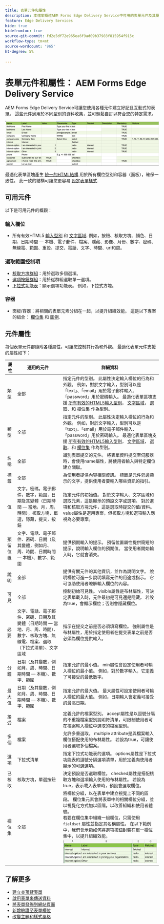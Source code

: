 ```yaml
---
title: 表單元件和屬性
description: 本檔案概述AEM Forms Edge Delivery Service中可用的表單元件及其屬性。
feature: Edge Delivery Services
hide: true
hidefromtoc: true
source-git-commit: fd2e5df72e965ea6f9ad09b37983f815954f915c
workflow-type: tm+mt
source-wordcount: '965'
ht-degree: 5%

---
```



# 表單元件和屬性： AEM Forms Edge Delivery Service

AEM Forms Edge Delivery Service可讓您使用各種元件建立好記且互動式的表單。 這些元件適用於不同型別的資料收集，並可輕鬆自訂以符合您的特定需求。


![包含某些元件和屬性的試算表範例](/help/edge/assets/sample-form-in-spreadsheet.png)

最適化表單區塊產生 [統一的HTML結構](/help/edge/docs/forms/style-theme-forms.md) 用於所有欄位型別和容器（面板），確保一致性。 此一致的結構可讓您更容易 [設定表單樣式](/help/edge/docs/forms/style-theme-forms.md).

## 可用元件

以下是可用元件的概觀：

### 輸入欄位

- 所有有效HTML5 [輸入型別](https://developer.mozilla.org/en-US/docs/Web/HTML/Element/input#input_types) 和 [文字區域](https://developer.mozilla.org/en-US/docs/Web/HTML/Element/textarea). 例如，按鈕、核取方塊、顏色、日期、日期時間 — 本機、電子郵件、檔案、隱藏、影像、月份、數字、密碼、無線電、範圍、重設、提交、電話、文字、時間、url和周。

### 選取範圍控制項

- [核取方塊群組](https://developer.mozilla.org/en-US/docs/Web/HTML/Element/input/checkbox)：用於選取多個選項。
- [選項按鈕群組](https://developer.mozilla.org/en-US/docs/Web/HTML/Element/input/radio)：用於從群組選取單一選項。
- [下拉式功能表](https://developer.mozilla.org/en-US/docs/Web/HTML/Element/select)：顯示選項功能表。 例如，下拉式方塊。

### 容器

- 面板/容器：將相關的表單元素分組在一起，以提升組織效能。 這是以下專案的組合： [欄位集](https://developer.mozilla.org/en-US/docs/Web/HTML/Element/fieldset) 和 [圖例](https://developer.mozilla.org/en-US/docs/Web/HTML/Element/legend).






## 元件屬性

每個表單元件都隨附各種屬性，可讓您控制其行為和外觀。 最適化表單元件支援的屬性如下：


| 屬性 | 適用的元件 | 詳細資料 |
|--------------|------------------------------|----------------------------------------------------------------------|
| 類型 | 全部 | 指定元件的型別。 此屬性決定輸入欄位的行為和外觀。 例如，對於文字輸入，型別可以是「text」、「email」用於電子郵件輸入、「password」用於密碼輸入。 最適化表單區塊支援  <a href="https://developer.mozilla.org/en-US/docs/Web/HTML/Element/input#input_types">所有有效的HTML5輸入型別</a>， <a href="https://developer.mozilla.org/en-US/docs/Web/HTML/Element/textarea">文字區域</a>， <a href="https://developer.mozilla.org/en-US/docs/Web/HTML/Element/select">選取</a>、和 <a href="https://developer.mozilla.org/en-US/docs/Web/HTML/Element/fieldset">欄位集</a> 作為型別。 |
| 類型 | 全部 | 指定元件的型別。 此屬性決定輸入欄位的行為和外觀。 例如，對於文字輸入，型別可以是「text」、「email」用於電子郵件輸入、「password」用於密碼輸入。 最適化表單區塊支援  <a href="https://developer.mozilla.org/en-US/docs/Web/HTML/Element/input#input_types">所有有效的HTML5輸入型別</a>， <a href="https://developer.mozilla.org/en-US/docs/Web/HTML/Element/textarea">文字區域</a>， <a href="https://developer.mozilla.org/en-US/docs/Web/HTML/Element/select">選取</a>、和 <a href="https://developer.mozilla.org/en-US/docs/Web/HTML/Element/fieldset">欄位集</a> 作為型別。 |
| 名稱 | 全部 | 識別表單提交的元件。 將表單資料提交至伺服器時，會使用name屬性，將使用者輸入與特定欄位建立關聯。 |
| 標籤 | 全部 | 為使用者提供內容相關資訊。 標籤是元件旁邊顯示的文字，提供使用者要輸入哪些資訊的指引。 |
| 值 | 文字，密碼，電子郵件，數字，範圍，日期及其變體（日期時間 — 當地，月，周，時間），核取方塊，單選，隱藏，提交，按鈕 | 指定元件的初始值。 對於文字輸入、文字區域和選取元素，這是顯示的預設文字或選項。 對於選項和核取方塊元件，這是選取時提交的值/資料。 value屬性是選用專案，但核取方塊和選項輸入應視為必要專案。 |
| 預留位置 | 文字、電話、電子郵件、密碼、日期（及其變體，例如月、周、時間、日期時間 — 本機）、數字、範圍 | 提供預期輸入的提示。 預留位置屬性提供簡短的提示，說明輸入欄位的預期值。 當使用者開始輸入時，它就會消失。 |
| 說明 | 全部 | 提供有關元件的其他資訊，並作為說明文字。 說明欄位可進一步說明填寫元件的用途或指示。 它可協助使用者瞭解輸入欄位的內容。 |
| 可見 | 全部 | 控制初始可見性。 visible屬性是布林屬性，可決定表單載入時，元件最初是可見還是隱藏。 若設為true，會顯示欄位；否則會隱藏欄位。 |
| 必要 | 文字、電話、電子郵件、密碼、日期及其變體（日期時間 — 當地、月、周、時間）、數字、核取方塊、無線電、檔案、選取（下拉式清單）、文字區域 | 指示在提交之前是否必須填寫欄位。 強制屬性是布林屬性，用於指定使用者在提交表單之前是否必須為欄位提供輸入。 |
| 分鐘 | 日期（及其變數，例如月、周、時間、日期時間 — 本機）、數字、範圍 | 指定允許的最小值。 min屬性會設定使用者可輸入欄位的最小值。 例如，對於數字輸入，它定義了可接受的最低數字。 |
| 最大值 | 日期（及其變數，例如月、周、時間、日期時間 — 本機）、數字、範圍 | 指定允許的最大值。 最大屬性可設定使用者可輸入欄位的最大值。 例如，日期輸入會定義可接受的最高日期。 |
| 接受 | 檔案 | 定義允許的檔案型別。 accept屬性是以逗號分隔的不重複檔案型別說明符清單，可限制使用者可在檔案輸入欄位中選取的檔案型別。 |
| 多個 | 檔案 | 允許多重選取。 multiple attribute是與檔案輸入欄位搭配使用的布林屬性。 若設為true，可讓使用者選取多個檔案。 |
| 選項 | 下拉式清單 | 指定下拉式功能表的選項。 options屬性是下拉式功能表的逗號分隔選項清單，用於定義向使用者顯示的可選選項。 |
| 已核取 | 核取方塊，單選按鈕 | 決定預設是否選取欄位。 checked屬性是搭配核取方塊和選項輸入使用的布林屬性。 若設為true，表示載入表單時，預設會選取欄位。 |
| 欄位集 | 全部 | 將欄位分組，以在表單中建立視覺上不同的區段。 欄位集元素會將表單中的相關欄位分組，並以視覺化方式加以區隔，以改善組織和使用者體驗。 </br> 若要在欄位集中組織一組欄位，只需使用 `fieldset` 屬性並指定其名稱屬性。 在以下範例中，我們會示範如何將選項按鈕封裝在單一欄位集中，以提升組織效能。 ![欄位集範例](/help/edge/assets/fieldset-example.png) |



<!--

## Supported HTML 5 input types in Adaptive Form Block

The Adaptive Form Block supports a range of HTML 5 input types, and it also seamlessly renders forms created with AEM core components.
Here is the table which outlines how core components correspond to their HTML-5 input types in Edge Delivery:
<table>
 <tbody>
  <tr>
   <td><b>Core Components</b> </td>
   <td><b>HTML 5 input type</b> </td>
   <td><b>Details</b></td>
  </tr>
  <tr>
   <td><a href ="https://experienceleague.adobe.com/docs/experience-manager-core-components/using/adaptive-forms/adaptive-forms-components/form-container.html">Form Container</a></td>
   <td><a href ="https://developer.mozilla.org/en-US/docs/Web/HTML/Element/input#form">form </td>
   <td> Create a form to capture user inputs.
   </td>
  </tr>
  <tr>
   <td><a herf="https://experienceleague.adobe.com/docs/experience-manager-core-components/using/adaptive-forms/adaptive-forms-components/text-input.html">Text Input</a></td>
   <td><a href ="https://developer.mozilla.org/en-US/docs/Web/HTML/Element/input/text">text</a></td>
   <td> Defines a single-line text input field. </td>
  </tr>
  <tr>
   <td><a href = "https://experienceleague.adobe.com/docs/experience-manager-core-components/using/adaptive-forms/adaptive-forms-components/number-input.html">Number Input</a></td>
   <td><a href = "https://developer.mozilla.org/en-US/docs/Web/HTML/Element/input/number">number</a></td>
   <td>Lets user  enter a number input. You can also add built-in validation to reject non-numerical inputs. Lets user  enter a number input. You can also add built-in validation to reject non-numerical inputs. Initially, the input field is displayed as a number input. If a user applies a display pattern, it changes to text to allow the author to apply number formatting, since HTML 5 lacks support for display patterns. However, when the user clicks it, it returns to typing numbers.</td>
  </tr>
  <tr>
   <td><a href ="https://experienceleague.adobe.com/docs/experience-manager-core-components/using/adaptive-forms/adaptive-forms-components/date-picker.html">Date Picker</a></td>
   <td><a href = "https://developer.mozilla.org/en-US/docs/Web/HTML/Element/input/date">date </a></td>
   <td> Create an input field for entering a date. You have the option to input the date either through a text box, which validates the entry, or through a dedicated date picker interface. Initially, the native date input field is displayed. If a user applies a display pattern, it changes to text to allow the user to apply formatting, since HTML 5 lacks support for display patterns. However, when the user clicks it, it returns to typing a date.</td>
  </tr>
  <tr>
   <td><a href ="https://experienceleague.adobe.com/docs/experience-manager-core-components/using/adaptive-forms/adaptive-forms-components/file-attachment.html">File Attachment</a></td>
   <td><a href ="https://developer.mozilla.org/en-US/docs/Web/HTML/Element/input/file">file</a></td>
   <td> Allows user to choose one or more files from the device storage. It supports enhanced file input validations, such as accepted file types, file size restrictions, and minimum/maximum file selection limits. </td>
  </tr>
  <tr>
   <td><a href ="https://experienceleague.adobe.com/docs/experience-manager-core-components/using/adaptive-forms/adaptive-forms-components/drop-down.html"> Dropdown List</a></td>
   <td><a href ="https://developer.mozilla.org/en-US/docs/Web/HTML/Element/select">select</a></td>
   <td> Allows users to select one or more options from a list of predefined options. The options can be of type String, Number, or Boolean.</td>
  </tr>
  <tr>
   <td><a href ="https://experienceleague.adobe.com/docs/experience-manager-core-components/using/adaptive-forms/adaptive-forms-components/checkbox-group.html">Checkbox Group</a></td>
   <td><a href ="https://developer.mozilla.org/en-US/docs/Web/HTML/Element/input/checkbox">multiple checkbox</a></td>
   <td> Allow users to select one or more options from a list. Multiple checkboxes are generated with identical names, each corresponding to an item in the enum. </td>
  </tr>
  <tr>
   <td><a href ="https://experienceleague.adobe.com/docs/experience-manager-core-components/using/adaptive-forms/adaptive-forms-components/radio-button.html">Radio Button Group</td>
   <td><a href ="https://developer.mozilla.org/en-US/docs/Web/HTML/Element/input/radio">multiple radio</a></td>
   <td> Allows a user to select one option from a group of related options. Multiple radio buttons are generated with identical names, each corresponding to an item in the enum.</td>
  </tr>
  <tr>
   <td><a href ="https://experienceleague.adobe.com/docs/experience-manager-core-components/using/adaptive-forms/adaptive-forms-components/button.html">Button</td>
   <td><a href ="https://developer.mozilla.org/en-US/docs/Web/HTML/Element/input/button">button</a></td>
   <td>A UI element that allows users to trigger an action when clicked. </td>
  </tr>
  <tr>
   <td><a href =""https://experienceleague.adobe.com/docs/experience-manager-core-components/using/adaptive-forms/adaptive-forms-components/panel-container.html">Panel</a></td>
   <td><a href ="https://developer.mozilla.org/en-US/docs/Web/HTML/Element/fieldset">fieldset with legend</a></td>
   <td> Group sections within a form, where a nested *legend* element adds a caption for the form.</td>
  </tr>
   <tr>
   <td><a href ="https://experienceleague.adobe.com/docs/experience-manager-core-components/using/adaptive-forms/adaptive-forms-components/wizard.html">Wizard</a></td>
   <td><a href ="https://developer.mozilla.org/en-US/docs/Web/HTML/Element/fieldset">fieldset</a></td>
   <td>Groups related sections within a form. It also controls the arrangement, supporting display options for positioning them at the top or at the left side. </td>
  </tr>
    <tr>
   <td><a href ="https://experienceleague.adobe.com/docs/experience-manager-core-components/using/adaptive-forms/adaptive-forms-components/text.html">Text</a></td>
   <td><a href ="https://developer.mozilla.org/en-US/docs/Web/HTML/Element/p">p</a></td>
   <td>A p tag marks a paragraph. In visual content, paragraphs are chunks of text separated by blank lines or an indented first line</td>
  </tr>
     <tr>
   <td><a href ="https://experienceleague.adobe.com/docs/experience-manager-core-components/using/adaptive-forms/adaptive-forms-components/submit-button.html">Submit button</td>
   <td><a href ="https://developer.mozilla.org/en-US/docs/Web/HTML/Element/input/submit">submit</a></td>
   <td> A UI element that enables users to submit a form to the server upon clicking. If a user adds a submit rule to a button, it functions as the submit button. </td>
  </tr>
     <tr>
   <td><a href = "https://experienceleague.adobe.com/docs/experience-manager-core-components/using/adaptive-forms/adaptive-forms-components/reset-button.html">Reset button</a></td>
   <td><a href ="https://developer.mozilla.org/en-US/docs/Web/HTML/Element/input/reset">reset</a></td>
   <td>A UI element that resets a form upon clicking. If a user adds a reset rule to a button, it functions as the reset button. </td>
  </tr>
    <tr>
   <td><a href ="https://experienceleague.adobe.com/docs/experience-manager-core-components/using/adaptive-forms/adaptive-forms-components/email-input.html">Email Input</td>
   <td><a href ="https://developer.mozilla.org/en-US/docs/Web/HTML/Element/input/email">email</a></td>
   <td> Allows the user to enter and edit an email address. If the user adds the multiple attributes, a list of email addresses can be added or edited.</td>
  </tr>
   <tr>
   <td><a href ="https://experienceleague.adobe.com/docs/experience-manager-core-components/using/adaptive-forms/adaptive-forms-components/telephone-input.html">Telephone Input</a></td>
   <td><a href ="https://developer.mozilla.org/en-US/docs/Web/HTML/Element/input/tel">tel</a></td>
   <td>Allows user to enter and edit a telephone number.</td>
  </tr>
   <tr>
   <td><a href ="https://experienceleague.adobe.com/docs/experience-manager-core-components/using/adaptive-forms/adaptive-forms-components/header.html">Header</td>
   <td><a href = "https://developer.mozilla.org/en-US/docs/Web/HTML/Element/header"> header</a></td>
   <td>It includes introductory content, typically a group of introductory or navigational aids. It is supported outside Form container. </td>
  </tr>
  <tr>
   <td><a href ="https://experienceleague.adobe.com/docs/experience-manager-core-components/using/adaptive-forms/adaptive-forms-components/footer.html">Footer</td>
   <td><a href = "https://developer.mozilla.org/en-US/docs/Web/HTML/Element/footer">footer</a></td>
   <td> Contains information such as copyright data or links to related documents. It is supported outside Form container.</td>
  </tr>
  <tr>
   <td><a href = "https://experienceleague.adobe.com/docs/experience-manager-core-components/using/adaptive-forms/adaptive-forms-components/accordion.html">Accordion<a></td>
   <td><i>Not yet supported in Adaptive Form Block</i></td>
   <td> Allows user to create expandable and collapsible sections in a form. </td>
  </tr>
  <tr>
   <td><a href ="https://experienceleague.adobe.com/docs/experience-manager-core-components/using/adaptive-forms/adaptive-forms-components/horizontal-tabs.html">Horizontal tabs</a></td>
   <td><i>Not yet supported in Adaptive Form Block</i></td>
   <td>Organizes multiple sections of a form into separate tabs which are displayed horizontally.</td>
  </tr>
  <tr>
   <td><a href = "https://experienceleague.adobe.com/docs/experience-manager-core-components/using/adaptive-forms/adaptive-forms-components/image.html">Image</a></td>
   <td><i>Not yet supported in Adaptive Form Block</i></td>
   <td> Allows user to include images in a form.</td>
  </tr><tr>
   <td><a href ="https://experienceleague.adobe.com/docs/experience-manager-core-components/using/adaptive-forms/adaptive-forms-components/title.html">Title</a></td>
   <td><i>Not yet supported in Adaptive Form Block</i></td>
   <td> Refers to the text that appears at the top of the form. </td>
  </tr>
  <tr>
   <td><a href = "https://experienceleague.adobe.com/docs/experience-manager-core-components/using/adaptive-forms/adaptive-forms-components/submit-button.html">Switch</td>
   <td><i>Not yet supported in Adaptive Form Block</i></td>
   <td> A two-state toggle that allows user to select between two states such as enabling or disabling a feature, setting, or functionality.</td>
  </tr>
 </tbody>
</table> -->

## 了解更多

- [建立並預覽表單](/help/edge/docs/forms/create-forms.md)
- [啟用表單來傳送資料](/help/edge/docs/forms/submit-forms.md)
- [將表單發佈到網站頁面](/help/edge/docs/forms/publish-forms.md)
- [新增驗證至表單欄位](/help/edge/docs/forms/validate-forms.md)
- [改變主題和樣式風格](/help/edge/docs/forms/style-theme-forms.md)
